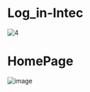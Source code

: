 # Log_in-Intec

![4](https://user-images.githubusercontent.com/54919154/109372989-49c8f680-7861-11eb-83b0-735d8b43e261.png)
# HomePage
   ![image](https://user-images.githubusercontent.com/54919154/109372538-e9d15080-785e-11eb-9478-73fa10800770.png)

